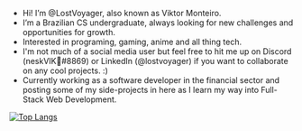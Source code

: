 - Hi! I’m @LostVoyager, also known as Viktor Monteiro.
- I’m a Brazilian CS undergraduate, always looking for new challenges and opportunities for growth. 
- Interested in programing, gaming, anime and all thing tech. 
- I'm not much of a social media user but feel free to hit me up on Discord (neskVIK🐰#8869) or LinkedIn (@lostvoyager) if you want to collaborate on any cool projects. :)
- Currently working as a software developer in the financial sector and posting some of my side-projects in here as I learn my way into Full-Stack Web Development.

[![Top Langs](https://github-readme-stats.vercel.app/api/top-langs/?username=lostvoyager)](https://github.com/lostvoyager/github-readme-stats)

<!---
LostVoyager/LostVoyager is a ✨ special ✨ repository because its `README.md` (this file) appears on your GitHub profile.
You can click the Preview link to take a look at your changes.
--->
